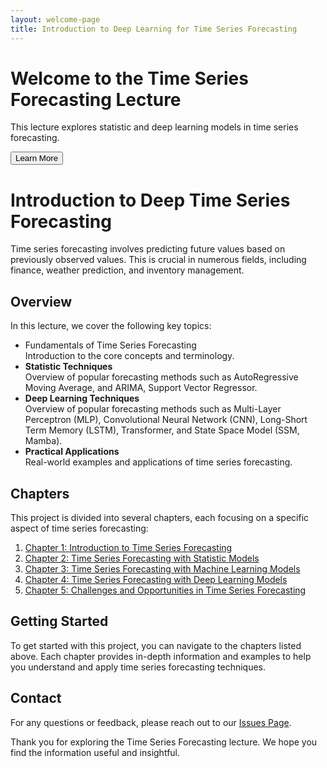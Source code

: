 ```yaml
---
layout: welcome-page
title: Introduction to Deep Learning for Time Series Forecasting
---
```


<div class="hero" style="background-image: url('/assets/images/background.jpg');">
  <div class="overlay">
    <h1>Welcome to the Time Series Forecasting Lecture</h1>
    <p>This lecture explores statistic and deep learning models in time series forecasting.</p>
    <button onclick="scrollToDiv('overview')">Learn More</button>
  </div>
</div>

<div class="content">
  <h1>Introduction to Deep Time Series Forecasting</h1>
  <p>Time series forecasting involves predicting future values based on previously observed values. This is crucial in numerous fields, including finance, weather prediction, and inventory management.</p>

</div>

<div  id="overview" class="content">
  <div class="intro">
    <h2>Overview</h2>
    <p>In this lecture, we cover the following key topics:</p>
  </div>
   <ul>
    <li><div class="list-content strong">Fundamentals of Time Series Forecasting</div>
      <div class="list-content">Introduction to the core concepts and terminology.</div>
    </li>
    <li><strong>Statistic Techniques</strong>
      <div class="topics-list">Overview of popular forecasting methods such as AutoRegressive Moving Average, and ARIMA, Support Vector Regressor.</div>
    </li>
    <li><strong>Deep Learning Techniques</strong>
      <div class="topics-list">Overview of popular forecasting methods such as Multi-Layer Perceptron (MLP), Convolutional Neural Network (CNN), Long-Short Term Memory (LSTM), Transformer, and State Space Model (SSM, Mamba).</div>
    </li>
    <li><strong>Practical Applications</strong>
      <div class="topics-list">Real-world examples and applications of time series forecasting.</div>
    </li>
  </ul>
</div>

## Chapters

This project is divided into several chapters, each focusing on a specific aspect of time series forecasting:

1. [Chapter 1: Introduction to Time Series Forecasting](/documentation/chapter1/)
2. [Chapter 2: Time Series Forecasting with Statistic Models](/documentation/chapter2/)
3. [Chapter 3: Time Series Forecasting with Machine Learning Models](/documentation/chapter3/)
4. [Chapter 4: Time Series Forecasting with Deep Learning Models](/documentation/chapter4/)
5. [Chapter 5: Challenges and Opportunities in Time Series Forecasting](/documentation/chapter5/)

## Getting Started

To get started with this project, you can navigate to the chapters listed above. Each chapter provides in-depth information and examples to help you understand and apply time series forecasting techniques.

<!--
## Resources
Here are some additional resources to further your understanding of time series forecasting:

- [Time Series Analysis and Its Applications](https://www.springer.com/gp/book/9783319524511)
- [Introduction to Time Series Forecasting with Python](https://www.oreilly.com/library/view/introduction-to-time/9781491969274/)
- [Speech and Language Processing](https://web.stanford.edu/~jurafsky/slp3/)
- [Natural Language Processing with Python](https://www.oreilly.com/library/view/natural-language-processing/9780596516499/)
-->

## Contact
<!---
For any questions or feedback, please reach out to [our team](mailto:yourmail@gmail.com).
-->
For any questions or feedback, please reach out to our [Issues Page](https://github.com/JiangYou2025/JiangYou2025.github.io/issues).

Thank you for exploring the Time Series Forecasting lecture. We hope you find the information useful and insightful.
